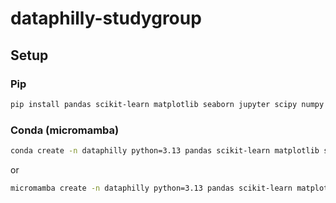 # dataphilly-studygroup

## Setup

### Pip

``` bash
pip install pandas scikit-learn matplotlib seaborn jupyter scipy numpy
```

### Conda (micromamba)

``` bash
conda create -n dataphilly python=3.13 pandas scikit-learn matplotlib seaborn ipykernel scipy numpy -c conda-forge
```
or
``` bash
micromamba create -n dataphilly python=3.13 pandas scikit-learn matplotlib seaborn ipykernel scipy numpy -c conda-forge
```